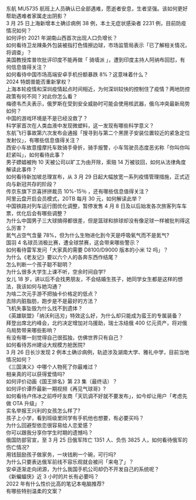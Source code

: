 东航 MU5735 航班上人员确认已全部遇难，愿逝者安息，生者坚强。该如何更好帮助遇难者家属走出阴影？  
3 月 25 日上海新增本土确诊病例 38 例，本土无症状感染者 2231 例，目前防疫情况如何？  
如何评价 2021 年湖南山西首次出现人口负增长？  
如何看待卫龙辣条外包装被指打色情擦边球，市场监管局表示「已了解相关情况，将调查」？  
美国教授库普坎批评印度不能再做「 骑墙派 」，遭到印度主持人阿纳布回怼，有何信息值得关注？  
如何看待中国市场高端安卓手机份额暴跌 8%？这意味着什么？  
2024 特朗普能否重新掌权？  
上海本轮疫情和深圳疫情起点时间相近，为何深圳较快的控制住了疫情？两地防控政策有何不同？对此你怎么看？  
梅德韦杰夫表示，俄罗斯在受到安全威胁时可能会使用核武器，俄乌冲突最新局势如何？  
中国的游戏环境是不是已经没救了？  
科学家首次在人类血液中发现微塑料，这一发现有哪些科学意义？  
东航飞行事故第六次发布会通报「搜寻到与第二个黑匣子安装位置较近的紧急定位发射仪」，有哪些信息值得关注？  
西安小车故意撞摩托车致骑手骨折，骑手报警，小车驾驶员态度恶劣称「你叫你叫赶紧叫」，如何看待此事？  
男子嫖娼被拘 10 天被公司以旷工为由开除，索赔 14 万被驳回，如何从法律角度解读此事件？  
如何看待新加坡总理宣布，从 3 月 29 日起大幅放宽一系列疫情管理措施，正式迈向与新冠共存的阶段？  
传京东旗下京喜拼拼裁员 10%-15％ ，还有哪些信息值得关注？  
阿里云盘开启会员模式，20TB 每月 30 元，如何解读此举？  
中国铁路对列车运行图优化调整，暂停发售 4 月 8 日及以后始发各次旅客列车车票，优化后会有哪些调整？  
为什么中国男子三大球搞得都很差，但是篮球和排球却没有像足球一样被批判得这么厉害？  
氮气占空气含量 78%，但为什么生物进化到今天是呼吸氧气而不是氮气?  
国羽 4 名球员消极比赛，遭全球禁赛，这会带来哪些警示？  
如何看待雷军发问「大家真的需要 D8100/D9000 版本的小米 12 吗」？  
为什么《老友记》要以六个人的各奔东西作结尾？  
怎么判断一个孩子聪不聪明？  
为什么很多大学生上课不听，空余时间自学?  
女儿 18 岁，讲以后不会找男朋友，不会结婚生孩子，她同学女生都是这样的想法，我该如何与她沟通？  
为啥二次元手游不把抽卡价格定的低点？  
去除内脏脂肪，跑步是不是最好的方法？  
飞机失事坠毁为什么找不到遗体？  
《英雄联盟》「纳沃利迅刃」特效这么好，为什么却只能成为蛮王的专属装备？  
拜登出席北约峰会，北约决定增加对乌援助，瑞士冻结俄 400 亿元资产，将对俄乌局势带来哪些影响？  
有没有哪一刻觉得自己很孤独，仿佛世界只有自己？  
如何看待苏州建设大规模方舱医院?  
3 月 26 日长沙发现 2 例本土确诊病例，轨迹涉及湖南大学、雅礼中学，目前当地情况如何？  
《三国演义》中哪个人物死了你最难过？  
相亲真的可以获得爱情吗?  
如何评价动画《国王排名》第 23 集（最终话）？  
如何评价谭乔最新一期视频《再见气球哥》?  
如何看待卢伟冰之前呼吁友商「天玑调不好就不要发布」，如今却让用户「考虑先做 OTA 升级」？  
实名举报王兴利的女孩怎么样了?  
孩子上小学，看到班级里同学有手机他也想要，有必要买吗？  
为什么回避型依恋很容易给人恋爱感？  
你可以跟我分享你学生时期的遗憾吗？  
俄国防部官宣，至 3 月 25 日俄军阵亡 1351 人、负伤 3825 人，如何看待俄军的伤亡情况?  
用钱鼓励孩子做家务，一块钱刷一个碗，可行吗?  
为什么只要表达俄军前线不容乐观就会被问「来电了」？  
安卓逐渐走向闭源，为什么我国手机公司却仍不开发自己的系统呢？  
《新蝙蝠侠》近 3 小时的片长有必要吗？  
2022 年有什么性价比高的笔记本电脑推荐?  
有哪些特别温柔的文案？  
